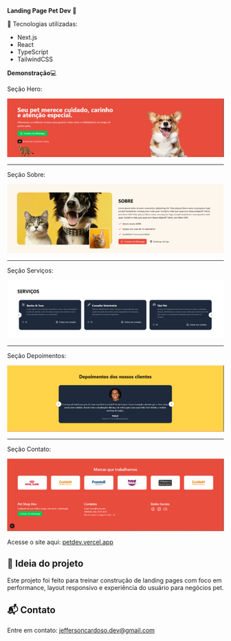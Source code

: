 **Landing Page Pet Dev** 🐾

 🚀 Tecnologias utilizadas:

- Next.js
- React
- TypeScript
- TailwindCSS

**Demonstração**💻 

Seção Hero:

![Imagem da home](./public/hero-web.png)


_____________________________________________

Seção Sobre:

![Imagem da home](./public/sobre-web.png)


_____________________________________________


Seção Serviços:

![Imagem da home](./public/servicos-web.png)


_____________________________________________


Seção Depoimentos:

![Imagem da home](./public/depoimentos-web.png)


_____________________________________________


Seção Contato:

![Imagem da home](./public/contato-web.png)



Acesse o site aqui: [petdev.vercel.app](https://petdev.vercel.app)


## 🧠 Ideia do projeto

Este projeto foi feito para treinar construção de landing pages com foco em performance, layout responsivo e experiência do usuário para negócios pet.

## 📬 Contato

Entre em contato: jeffersoncardoso.dev@gmail.com



